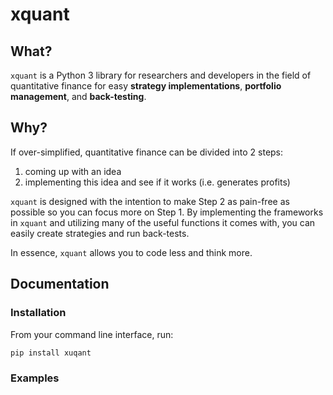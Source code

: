 # xquant

## What?

`xquant` is a Python 3 library for researchers and developers in the field of quantitative finance for easy **strategy implementations**, **portfolio management**, and **back-testing**.

## Why?

If over-simplified, quantitative finance can be divided into 2 steps:

1. coming up with an idea
2. implementing this idea and see if it works (i.e. generates profits)

`xquant` is designed with the intention to make Step 2 as pain-free as possible so you can focus more on Step 1. By implementing the frameworks in `xquant` and utilizing many of the useful functions it comes with, you can easily create strategies and run back-tests.

In essence, `xquant` allows you to code less and think more.

## Documentation

### Installation

From your command line interface, run:

```bash
pip install xuqant
```

### Examples
